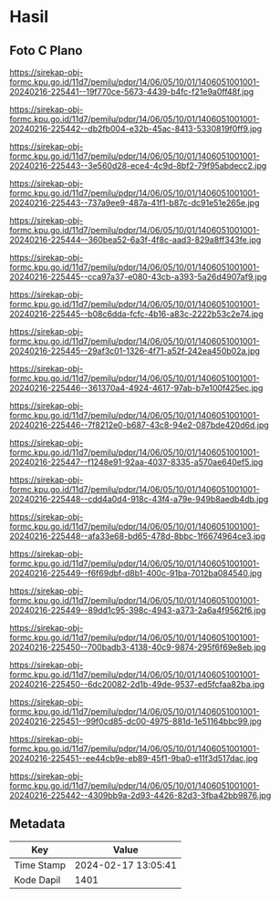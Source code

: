 # Hasil

## Foto C Plano

https://sirekap-obj-formc.kpu.go.id/11d7/pemilu/pdpr/14/06/05/10/01/1406051001001-20240216-225441--19f770ce-5673-4439-b4fc-f21e9a0ff48f.jpg

https://sirekap-obj-formc.kpu.go.id/11d7/pemilu/pdpr/14/06/05/10/01/1406051001001-20240216-225442--db2fb004-e32b-45ac-8413-5330819f0ff9.jpg

https://sirekap-obj-formc.kpu.go.id/11d7/pemilu/pdpr/14/06/05/10/01/1406051001001-20240216-225443--3e560d28-ece4-4c9d-8bf2-79f95abdecc2.jpg

https://sirekap-obj-formc.kpu.go.id/11d7/pemilu/pdpr/14/06/05/10/01/1406051001001-20240216-225443--737a9ee9-487a-41f1-b87c-dc91e51e265e.jpg

https://sirekap-obj-formc.kpu.go.id/11d7/pemilu/pdpr/14/06/05/10/01/1406051001001-20240216-225444--360bea52-6a3f-4f8c-aad3-829a8ff343fe.jpg

https://sirekap-obj-formc.kpu.go.id/11d7/pemilu/pdpr/14/06/05/10/01/1406051001001-20240216-225445--cca97a37-e080-43cb-a393-5a26d4907af9.jpg

https://sirekap-obj-formc.kpu.go.id/11d7/pemilu/pdpr/14/06/05/10/01/1406051001001-20240216-225445--b08c6dda-fcfc-4b16-a83c-2222b53c2e74.jpg

https://sirekap-obj-formc.kpu.go.id/11d7/pemilu/pdpr/14/06/05/10/01/1406051001001-20240216-225445--29af3c01-1326-4f71-a52f-242ea450b02a.jpg

https://sirekap-obj-formc.kpu.go.id/11d7/pemilu/pdpr/14/06/05/10/01/1406051001001-20240216-225446--361370a4-4924-4617-97ab-b7e100f425ec.jpg

https://sirekap-obj-formc.kpu.go.id/11d7/pemilu/pdpr/14/06/05/10/01/1406051001001-20240216-225446--7f8212e0-b687-43c8-94e2-087bde420d6d.jpg

https://sirekap-obj-formc.kpu.go.id/11d7/pemilu/pdpr/14/06/05/10/01/1406051001001-20240216-225447--f1248e91-92aa-4037-8335-a570ae640ef5.jpg

https://sirekap-obj-formc.kpu.go.id/11d7/pemilu/pdpr/14/06/05/10/01/1406051001001-20240216-225448--cdd4a0d4-918c-43f4-a79e-949b8aedb4db.jpg

https://sirekap-obj-formc.kpu.go.id/11d7/pemilu/pdpr/14/06/05/10/01/1406051001001-20240216-225448--afa33e68-bd65-478d-8bbc-1f6674964ce3.jpg

https://sirekap-obj-formc.kpu.go.id/11d7/pemilu/pdpr/14/06/05/10/01/1406051001001-20240216-225449--f6f69dbf-d8b1-400c-91ba-7012ba084540.jpg

https://sirekap-obj-formc.kpu.go.id/11d7/pemilu/pdpr/14/06/05/10/01/1406051001001-20240216-225449--89dd1c95-398c-4943-a373-2a6a4f9562f6.jpg

https://sirekap-obj-formc.kpu.go.id/11d7/pemilu/pdpr/14/06/05/10/01/1406051001001-20240216-225450--700badb3-4138-40c9-9874-295f6f69e8eb.jpg

https://sirekap-obj-formc.kpu.go.id/11d7/pemilu/pdpr/14/06/05/10/01/1406051001001-20240216-225450--6dc20082-2d1b-49de-9537-ed5fcfaa82ba.jpg

https://sirekap-obj-formc.kpu.go.id/11d7/pemilu/pdpr/14/06/05/10/01/1406051001001-20240216-225451--99f0cd85-dc00-4975-881d-1e51164bbc99.jpg

https://sirekap-obj-formc.kpu.go.id/11d7/pemilu/pdpr/14/06/05/10/01/1406051001001-20240216-225451--ee44cb9e-eb89-45f1-9ba0-e11f3d517dac.jpg

https://sirekap-obj-formc.kpu.go.id/11d7/pemilu/pdpr/14/06/05/10/01/1406051001001-20240216-225442--4309bb9a-2d93-4426-82d3-3fba42bb9876.jpg


## Metadata

| Key        | Value               |
| ---------- | ------------------- |
| Time Stamp | 2024-02-17 13:05:41 |
| Kode Dapil | 1401                |



